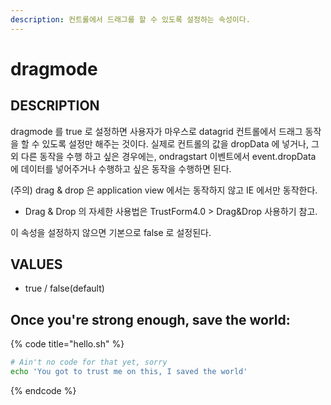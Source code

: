 ```yaml
---
description: 컨트롤에서 드래그를 할 수 있도록 설정하는 속성이다.
---
```


# dragmode

## DESCRIPTION

dragmode 를 true 로 설정하면 사용자가 마우스로 datagrid 컨트롤에서 드래그 동작을 할 수 있도록 설정만 해주는 것이다. 실제로 컨트롤의 값을 dropData 에 넣거나, 그 외 다른 동작을 수행 하고 싶은 경우에는, ondragstart 이벤트에서 event.dropData 에 데이터를 넣어주거나 수행하고 싶은 동작을 수행하면 된다.

\(주의\) drag & drop 은 application view 에서는 동작하지 않고 IE 에서만 동작한다.

* Drag & Drop 의 자세한 사용법은  TrustForm4.0 &gt; Drag&Drop 사용하기  참고.

이 속성을 설정하지 않으면 기본으로 false 로 설정된다.

## VALUES

* true / false\(default\)

## Once you're strong enough, save the world:

{% code title="hello.sh" %}
```bash
# Ain't no code for that yet, sorry
echo 'You got to trust me on this, I saved the world'
```
{% endcode %}




